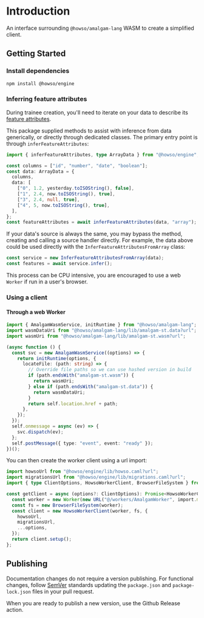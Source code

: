 # Introduction

An interface surrounding `@howso/amalgam-lang` WASM to create a simplified client.

## Getting Started

### Install dependencies

```bash
npm install @howso/engine
```

### Inferring feature attributes

During trainee creation, you'll need to iterate on your data to describe its
[feature attributes](https://docs.howso.com/user_guide/basic_capabilities/feature_attributes.html).

This package supplied methods to assist with inference from data generically, or directly through dedicated classes.
The primary entry point is through `inferFeatureAttributes`:

```ts
import { inferFeatureAttributes, type ArrayData } from "@howso/engine";

const columns = ["id", "number", "date", "boolean"];
const data: ArrayData = {
  columns,
  data: [
    ["0", 1.2, yesterday.toISOString(), false],
    ["1", 2.4, now.toISOString(), true],
    ["3", 2.4, null, true],
    ["4", 5, now.toISOString(), true],
  ],
};
const featureAttributes = await inferFeatureAttributes(data, "array");
```

If your data's source is always the same, you may bypass the method, creating and calling a source handler directly.
For example, the data above could be used directly with the `InferFeatureAttributesFromArray` class:

```ts
const service = new InferFeatureAttributesFromArray(data);
const features = await service.infer();
```

This process can be CPU intensive, you are encouraged to use a web `Worker` if run in a user's browser.

### Using a client

#### Through a web Worker

```ts
import { AmalgamWasmService, initRuntime } from "@howso/amalgam-lang";
import wasmDataUri from "@howso/amalgam-lang/lib/amalgam-st.data?url";
import wasmUri from "@howso/amalgam-lang/lib/amalgam-st.wasm?url";

(async function () {
  const svc = new AmalgamWasmService((options) => {
    return initRuntime(options, {
      locateFile: (path: string) => {
        // Override file paths so we can use hashed version in build
        if (path.endsWith("amalgam-st.wasm")) {
          return wasmUri;
        } else if (path.endsWith("amalgam-st.data")) {
          return wasmDataUri;
        }
        return self.location.href + path;
      },
    });
  });
  self.onmessage = async (ev) => {
    svc.dispatch(ev);
  };
  self.postMessage({ type: "event", event: "ready" });
})();
```

You can then create the worker client using a url import:

```ts
import howsoUrl from "@howso/engine/lib/howso.caml?url";
import migrationsUrl from "@howso/engine/lib/migrations.caml?url";
import { type ClientOptions, HowsoWorkerClient, BrowserFileSystem } from "@howso/engine";

const getClient = async (options?: ClientOptions): Promise<HowsoWorkerClient> => {
  const worker = new Worker(new URL("@/workers/AmalgamWorker", import.meta.url), { type: "module" });
  const fs = new BrowserFileSystem(worker);
  const client = new HowsoWorkerClient(worker, fs, {
    howsoUrl,
    migrationsUrl,
    ...options,
  });
  return client.setup();
};
```

## Publishing

Documentation changes do not require a version publishing.
For functional changes, follow [SemVer](https://semver.org/)
standards updating the `package.json` and `package-lock.json`
files in your pull request.

When you are ready to publish a new version, use the Github Release action.

